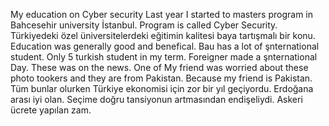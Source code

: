 My education on Cyber security
Last year I started to masters program in Bahcesehir university İstanbul. 
Program is called Cyber Security. 
Türkiyedeki özel üniversitelerdeki eğitimin kalitesi baya tartışmalı bir konu. 
Education was generally good and benefical. Bau has a lot of şnternational student. 
Only 5 turkish student in my term. Foreigner made a şnternational Day. These was on the news. 
One of My friend was worried about these photo tookers and they are from Pakistan. Because my friend is Pakistan. 
Tüm bunlar olurken Türkiye ekonomisi için zor bir yıl geçiyordu. Erdoğana arası iyi olan. Seçime doğru tansiyonun artmasından endişeliydi. 
Askeri ücrete yapılan zam. 
